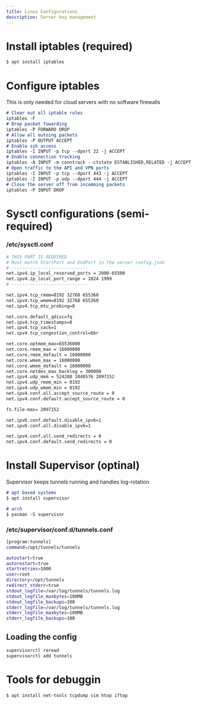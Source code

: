 ```yaml
---
title: Linux Configurations
description: Server key management
---
```


# Install iptables (required)
```bash
$ apt install iptables
```

# Configure iptables
This is only needed for cloud servers with no software firewalls
```md
# Clear out all iptable rules
iptables -F
# Drop packet fowarding
iptables -P FORWARD DROP
# Allow all outoing packets
iptables -P OUTPUT ACCEPT
# Enable ssh access
iptables -I INPUT -p tcp --dport 22 -j ACCEPT
# Enable connection tracking
iptables -A INPUT -m conntrack --ctstate ESTABLISHED,RELATED -j ACCEPT
# Open traffic to the API and VPN ports
iptables -I INPUT -p tcp --dport 443 -j ACCEPT
iptables -I INPUT -p udp --dport 444 -j ACCEPT
# Close the server off from incomming packets
iptables -P INPUT DROP
```

# Sysctl configurations (semi-required)
### /etc/sysctl.conf
```bash
# THIS PART IS REQUIRED
# Must match StartPort and EndPort in the server config.json
# -----------------------------
net.ipv4.ip_local_reserved_ports = 2000-65500
net.ipv4.ip_local_port_range = 1024 1999
# -----------------------------

net.ipv4.tcp_rmem=8192 32768 655360
net.ipv4.tcp_wmem=8192 32768 655360
net.ipv4.tcp_mtu_probing=0

net.core.default_qdisc=fq
net.ipv4.tcp_timestamps=0
net.ipv4.tcp_sack=1
net.ipv4.tcp_congestion_control=bbr

net.core.optmem_max=65536000
net.core.rmem_max = 16000000
net.core.rmem_default = 16000000
net.core.wmem_max = 16000000
net.core.wmem_default = 16000000
net.core.netdev_max_backlog = 300000
net.ipv4.udp_mem = 524288 1048576 2097152
net.ipv4.udp_rmem_min = 8192
net.ipv4.udp_wmem_min = 8192
net.ipv4.conf.all.accept_source_route = 0
net.ipv4.conf.default.accept_source_route = 0

fs.file-max= 2097152

net.ipv6.conf.default.disable_ipv6=1
net.ipv6.conf.all.disable_ipv6=1

net.ipv4.conf.all.send_redirects = 0
net.ipv4.conf.default.send_redirects = 0
```

# Install Supervisor (optinal)
Supervisor keeps tunnels running and handles log-rotation
```md
# apt based systems
$ apt install supervisor

# arch
$ pacman -S supervisor
```

### /etc/supervisor/conf.d/tunnels.conf
```bash
[program:tunnels]
command=/opt/tunnels/tunnels

autostart=true
autorestart=true
startretries=1000
user=root
directory=/opt/tunnels
redirect_stderr=true
stdout_logfile=/var/log/tunnels/tunnels.log
stdout_logfile_maxbytes=100MB
stdout_logfile_backups=100
stderr_logfile=/var/log/tunnels/tunnels.log
stderr_logfile_maxbytes=100MB
stderr_logfile_backups=100
```
## Loading the config
```bash
supervisorctl reread
supervisorctl add tunnels
````

# Tools for debuggin
```md
$ apt install net-tools tcpdump vim htop iftop
```
